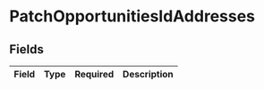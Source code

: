 # PatchOpportunitiesIdAddresses


## Fields

| Field       | Type        | Required    | Description |
| ----------- | ----------- | ----------- | ----------- |
